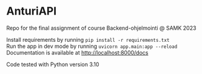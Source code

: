 # AnturiAPI

Repo for the final assignment of course Backend-ohjelmointi @ SAMK 2023

Install requirements by running `pip install -r requirements.txt`  
Run the app in dev mode by running `uvicorn app.main:app --reload`
Documentation is available at [http://localhost:8000/docs](http://localhost:8000/docs)

Code tested with Python version 3.10
